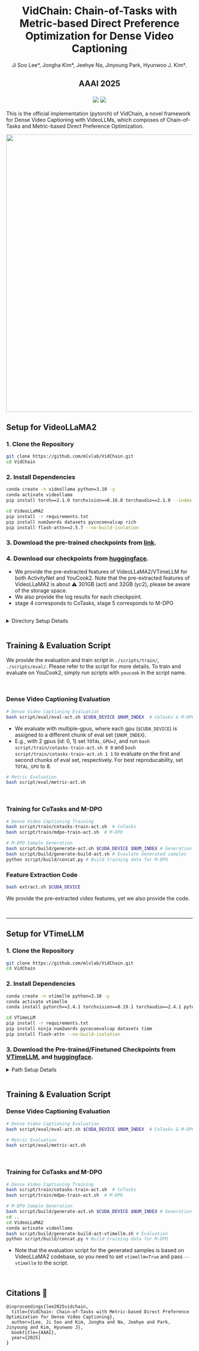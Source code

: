 

<p align="center">
  <h1 align="center">VidChain: Chain-of-Tasks with Metric-based Direct Preference Optimization for Dense Video Captioning</h1>
  
<p align="center">Ji Soo Lee*, Jongha Kim*, Jeehye Na, Jinyoung Park, Hyunwoo J. Kim†.
  </p>

  <h2 align="center">
    AAAI 2025 
  </h2>

  <h3 align="center">
    <a href="https://arxiv.org/pdf/2501.06761" target='_blank'><img src="https://img.shields.io/badge/arXiv-2501.06761-b31b1b.svg"></a>
    <a href="https://huggingface.co/datasets/simplecloud/VidChain-Data"><img src="https://img.shields.io/badge/huggingface-datasets-yellow"></a>
  </h3>

  
This is the official implementation (pytorch) of VidChain, a novel framework for Dense Video Captioning with VideoLLMs, which composes of Chain-of-Tasks and Metric-based Direct Preference Optimization. 

</p>

<div align="center">
  <img src="asset/main.png" width="750px" />
</div>

## Setup for VideoLLaMA2
### 1. Clone the Repository

```bash
git clone https://github.com/mlvlab/VidChain.git
cd VidChain
```

### 2. Install Dependencies
```bash
conda create -n videollama python=3.10 -y
conda activate videollama
pip install torch==2.1.0 torchvision==0.16.0 torchaudio==2.1.0 --index-url https://download.pytorch.org/whl/cu121

cd VideoLLaMA2
pip install -r requirements.txt
pip install num2words datasets pycocoevalcap rich
pip install flash-attn==2.5.7 --no-build-isolation

```

### 3. Download the pre-trained checkpoints from [link](https://github.com/DAMO-NLP-SG/VideoLLaMA2?tab=readme-ov-file#earth_americas-model-zoo).

### 4. Download our checkpoints from [huggingface](https://huggingface.co/datasets/simplecloud/VidChain-Data).
- We provide the pre-extracted features of VideoLLaMA2/VTimeLLM for both ActivityNet and YouCook2. Note that the pre-extracted features of VideoLLaMA2 is about ⚠️ 301GB (act) and 32GB (yc2), please be aware of the storage space.
- We also provide the log results for each checkpoint.
- stage 4 corresponds to CoTasks, stage 5 corresponds to M-DPO

<br>
<details>
<summary> Directory Setup Details</summary>

```bash
#====== VidChain Checkpoints ======#
./outputs # Put our VidChain checkpoints here (CoTasks and MDPO)
   └─ finetune_videollama2_activitynet-lora-stage4
       └─ ...
   └─ finetune_videollama2_activitynet-lora-stage5
       └─ ...
   └─ finetune_videollama2_youcook2-lora-stage4
       └─ ...
   └─ finetune_videollama2_youcook2-lora-stage5
       └─ ...


#====== Pretrained Checkpoints ======#
./checkpoints # Put your pretrained checkpoint here
   └─ clip-vit-large-patch14-336
       └─ ...
   └─ Mistral-7B-Instruct-v0.2
       └─ ...
   └─ VideoLLaMA2-7B-16F   
       └─ ...
   └─ VideoLLaMA2-7B-16F-Base   
       └─ ...


#======= Data =======#
./data # Put your data here
   └─ activitynet
       |─ videos # Original videos (option 1)
       |   └─ ...
       |─ videollama2_features # for pre-extracted features (option 2)
       |   └─ ...
       |─ train.json
       |─ val_2.json
       |─ cotasks-train.json # for CoTasks training
       |─ dpo-videollama2    # for M-DPO training
       |   └─ mdpo-train.json

   └─ YouCook2
       |─ videos # Original videos (option 1)
       |   └─ ...
       |─ videollama2_features # for pre-extracted features (option 2)
       |   └─ ...
       |─ train.json
       |─ val.json 
       |─ cotasks-train.json # for CoTasks training
       |─ dpo-videollama2    # for M-DPO training
       |   └─ mdpo-train.json
```
</details>

<br>

## Training & Evaluation Script
We provide the evaluation and train script in `./scripts/train/`, `./scripts/eval/`. Please refer to the script for more details. To train and evaluate on YouCook2, simply run scripts with ``youcook`` in the script name.

<br>

### Dense Video Captioning Evaluation
```bash
# Dense Video Captioning Evaluation
bash script/eval/eval-act.sh $CUDA_DEVICE $NUM_INDEX  # CoTasks & M-DPO
```
- We evaluate with multiple-gpus, where each gpu (`$CUDA_DEVICE`) is assigned to a different chunk of eval set (`$NUM_INDEX`).
- E.g., with 2 gpus (id: 0, 1) set `TOTAL_GPU=2`, and run `bash script/train/cotasks-train-act.sh 0 0` and `bash script/train/cotasks-train-act.sh 1 1` to evaluate on the first and second chunks of eval set, respectively. For best reproducability, set `TOTAL_GPU` to 8.


```bash
# Metric Evaluation
bash script/eval/metric-act.sh
```

<br>

### Training for CoTasks and M-DPO
```bash
# Dense Video Captioning Training
bash script/train/cotasks-train-act.sh  # CoTasks 
bash script/train/mdpo-train-act.sh  # M-DPO
```

```bash
# M-DPO Sample Generation
bash script/build/generate-act.sh $CUDA_DEVICE $NUM_INDEX # Generation
bash script/build/generate-build-act.sh # Evaulate Generated samples
python script/build/concat.py # Build training data for M-DPO
```


### Feature Extraction Code
``` bash
bash extract.sh $CUDA_DEVICE
```
We provide the pre-extracted video features, yet we also provide the code.

<br>

---
## Setup for VTimeLLM

### 1. Clone the Repository
```bash
git clone https://github.com/mlvlab/VidChain.git
cd VidChain
```

### 2. Install Dependencies
```bash
conda create -n vtimellm python=3.10 -y
conda activate vtimellm
conda install pytorch==2.4.1 torchvision==0.19.1 torchaudio==2.4.1 pytorch-cuda=12.1 -c pytorch -c nvidia -y

cd VTimeLLM
pip install -r requirements.txt
pip install ninja num2words pycocoevalcap datasets timm
pip install flash-attn --no-build-isolation
```

### 3. Download the Pre-trained/Finetuned Checkpoints from [VTimeLLM](https://cloud.tsinghua.edu.cn/d/6db5d02883124826aa6f/?p=%2F&mode=list), and [huggingface](https://huggingface.co/datasets/simplecloud/VidChain-Data).

<details>
<summary>Path Setup Details</summary>

```bash
#====== VidChain Checkpoints ======#
./outputs # Put our VidChain checkpoints here (CoTasks and MDPO)
   └─ vtimellm_vicuna-v1-5-7b-activitynet-stage4
       └─ ...
   └─ vtimellm_vicuna-v1-5-7b-activitynet-stage5
       └─ ...
   └─ vtimellm-vicuna-v1-5-7b-youcook-stage4
       └─ ...
   └─ vtimellm-vicuna-v1-5-7b-youcook-stage5
       └─ ...


#====== Pretrained Checkpoints ======#
./checkpoints # Put your pretrained checkpoint here
   └─ vtimellm
       └─ vicuna-7b-v1.5
            └─ ...   
       └─ vtimellm-vicuna-v1-5-7b-stage1
            └─ ...   
       └─ vtimellm-vicuna-v1-5-7b-stage2
            └─ ...   
       └─ vtimellm-vicuna-v1-5-7b-stage3
            └─ ...   
       └─ ViT-L-14.pt

#====== Data  ======#
./data # Put your data here
   └─ activitynet
       |─ videos # Original videos (option 1)
       |   └─ ...
       |─ clipvitl14-vtimellm.pth # for pre-extracted features (option 2)
       |─ train.json
       |─ val_2.json
       |─ cotasks-train.json # for CoTasks training
       |─ dpo-vtimellm       # for M-DPO training
       |   └─ mdpo-train.json

   └─ YouCook2
       |─ videos # Original videos (option 1)
       |   └─ ...
       |─ clipvitl14-vtimellm.pth # for pre-extracted features (option 2)
       |─ train.json
       |─ val.json
       |─ cotasks-train.json # for CoTasks training
       |─ dpo-vtimellm       # for M-DPO training
       |   └─ mdpo-train.json
```
</details>

<br>

## Training & Evaluation Script

### Dense Video Captioning Evaluation
```bash
# Dense Video Captioning Evaluation
bash script/eval/eval-act.sh $CUDA_DEVICE $NUM_INDEX  # CoTasks & M-DPO
```


```bash
# Metric Evaluation
bash script/eval/metric-act.sh
```

<br>

### Training for CoTasks and M-DPO
```bash
# Dense Video Captioning Training
bash script/train/cotasks-train-act.sh  # CoTasks 
bash script/train/mdpo-train-act.sh  # M-DPO
```

```bash
# M-DPO Sample Generation
bash script/build/generate-act.sh $CUDA_DEVICE $NUM_INDEX # Generation
cd ..
cd VideoLLaMA2
conda activate videollama
bash script/build/generate-build-act-vtimellm.sh # Evaluation 
python script/build/concat.py # Build training data for M-DPO
```
- Note that the evaluation script for the generated samples is based on VideoLLaMA2 codebase, so you need to set `vtimellm=True` and pass `--vtimellm` to the script.


<br>

## Citations 🌱

```
@inproceedings{lee2025vidchain,
  title={VidChain: Chain-of-Tasks with Metric-based Direct Preference Optimization for Dense Video Captioning},
  author={Lee, Ji Soo and Kim, Jongha and Na, Jeehye and Park, Jinyoung and Kim, Hyunwoo J},
  booktitle={AAAI},
  year={2025}
}
```